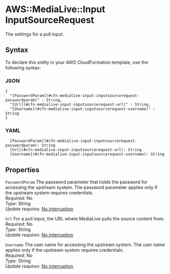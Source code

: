 # AWS::MediaLive::Input InputSourceRequest<a name="aws-properties-medialive-input-inputsourcerequest"></a>

The settings for a pull input\.

## Syntax<a name="aws-properties-medialive-input-inputsourcerequest-syntax"></a>

To declare this entity in your AWS CloudFormation template, use the following syntax:

### JSON<a name="aws-properties-medialive-input-inputsourcerequest-syntax.json"></a>

```
{
  "[PasswordParam](#cfn-medialive-input-inputsourcerequest-passwordparam)" : String,
  "[Url](#cfn-medialive-input-inputsourcerequest-url)" : String,
  "[Username](#cfn-medialive-input-inputsourcerequest-username)" : String
}
```

### YAML<a name="aws-properties-medialive-input-inputsourcerequest-syntax.yaml"></a>

```
  [PasswordParam](#cfn-medialive-input-inputsourcerequest-passwordparam): String
  [Url](#cfn-medialive-input-inputsourcerequest-url): String
  [Username](#cfn-medialive-input-inputsourcerequest-username): String
```

## Properties<a name="aws-properties-medialive-input-inputsourcerequest-properties"></a>

`PasswordParam`  <a name="cfn-medialive-input-inputsourcerequest-passwordparam"></a>
The password parameter that holds the password for accessing the upstream system\. The password parameter applies only if the upstream system requires credentials\.  
*Required*: No  
*Type*: String  
*Update requires*: [No interruption](https://docs.aws.amazon.com/AWSCloudFormation/latest/UserGuide/using-cfn-updating-stacks-update-behaviors.html#update-no-interrupt)

`Url`  <a name="cfn-medialive-input-inputsourcerequest-url"></a>
For a pull input, the URL where MediaLive pulls the source content from\.   
*Required*: No  
*Type*: String  
*Update requires*: [No interruption](https://docs.aws.amazon.com/AWSCloudFormation/latest/UserGuide/using-cfn-updating-stacks-update-behaviors.html#update-no-interrupt)

`Username`  <a name="cfn-medialive-input-inputsourcerequest-username"></a>
The user name for accessing the upstream system\. The user name applies only if the upstream system requires credentials\.  
*Required*: No  
*Type*: String  
*Update requires*: [No interruption](https://docs.aws.amazon.com/AWSCloudFormation/latest/UserGuide/using-cfn-updating-stacks-update-behaviors.html#update-no-interrupt)